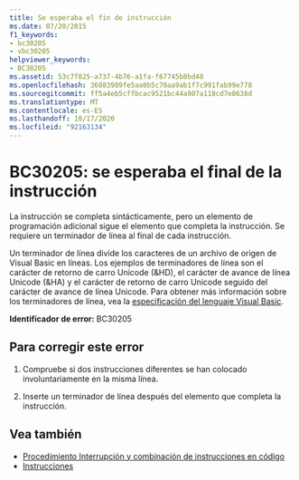 ```yaml
---
title: Se esperaba el fin de instrucción
ms.date: 07/20/2015
f1_keywords:
- bc30205
- vbc30205
helpviewer_keywords:
- BC30205
ms.assetid: 53c7f825-a737-4b76-a1fa-f67745b8bd40
ms.openlocfilehash: 36883989fe5aa0b5c70aa9ab1f7c991fab99e778
ms.sourcegitcommit: ff5a4eb5cffbcac9521bc44a907a118cd7e8638d
ms.translationtype: MT
ms.contentlocale: es-ES
ms.lasthandoff: 10/17/2020
ms.locfileid: "92163134"
---
```

# <a name="bc30205-end-of-statement-expected"></a>BC30205: se esperaba el final de la instrucción

La instrucción se completa sintácticamente, pero un elemento de programación adicional sigue el elemento que completa la instrucción. Se requiere un terminador de línea al final de cada instrucción.

 Un terminador de línea divide los caracteres de un archivo de origen de Visual Basic en líneas. Los ejemplos de terminadores de línea son el carácter de retorno de carro Unicode (&HD), el carácter de avance de línea Unicode (&HA) y el carácter de retorno de carro Unicode seguido del carácter de avance de línea Unicode. Para obtener más información sobre los terminadores de línea, vea la [especificación del lenguaje Visual Basic](~/_vblang/spec/lexical-grammar.md#line-terminators).

 **Identificador de error:** BC30205

## <a name="to-correct-this-error"></a>Para corregir este error

1. Compruebe si dos instrucciones diferentes se han colocado involuntariamente en la misma línea.

2. Inserte un terminador de línea después del elemento que completa la instrucción.

## <a name="see-also"></a>Vea también

- [Procedimiento Interrupción y combinación de instrucciones en código](../../programming-guide/program-structure/how-to-break-and-combine-statements-in-code.md)
- [Instrucciones](../../programming-guide/language-features/statements.md)
